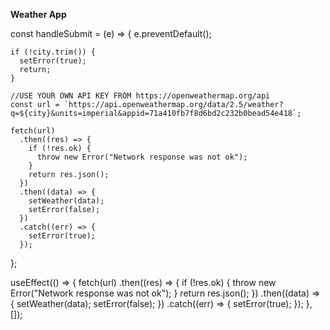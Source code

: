 **Weather App**

  const handleSubmit = (e) => {
    e.preventDefault();

    if (!city.trim()) {
      setError(true);
      return;
    }

    //USE YOUR OWN API KEY FROM https://openweathermap.org/api
    const url = `https://api.openweathermap.org/data/2.5/weather?q=${city}&units=imperial&appid=71a410fb7f8d6bd2c232b0bead54e418`;

    fetch(url)
      .then((res) => {
        if (!res.ok) {
          throw new Error("Network response was not ok");
        }
        return res.json();
      })
      .then((data) => {
        setWeather(data);
        setError(false);
      })
      .catch((err) => {
        setError(true);
      });
  };


  useEffect(() => {
    fetch(url)
      .then((res) => {
        if (!res.ok) {
          throw new Error("Network response was not ok");
        }
        return res.json();
      })
      .then((data) => {
        setWeather(data);
        setError(false);
      })
      .catch((err) => {
        setError(true);
      });
  }, []);
